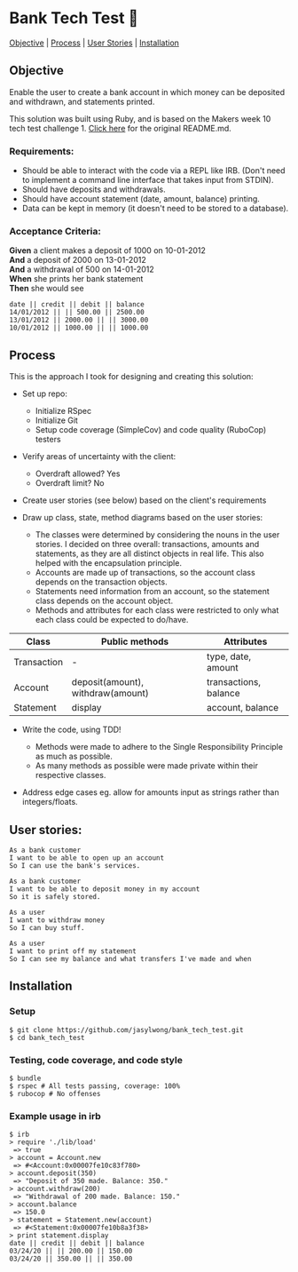 # Bank Tech Test 🏦

[Objective](#Objective) | [Process](#process) | [User Stories](#user_stories) | [Installation](#Installation)

## Objective

Enable the user to create a bank account in which money can be deposited and withdrawn, and statements
printed.

This solution was built using Ruby, and is based on the Makers week 10 tech test challenge 1. [Click here](https://github.com/makersacademy/course/blob/master/individual_challenges/bank_tech_test.md) for the original README.md.

### Requirements:
- Should be able to interact with the code via a REPL like IRB. (Don't need to implement a command line interface that takes input from STDIN).
- Should have deposits and withdrawals.
- Should have account statement (date, amount, balance) printing.
- Data can be kept in memory (it doesn't need to be stored to a database).

### Acceptance Criteria:
**Given** a client makes a deposit of 1000 on 10-01-2012  
**And** a deposit of 2000 on 13-01-2012  
**And** a withdrawal of 500 on 14-01-2012  
**When** she prints her bank statement  
**Then** she would see

```
date || credit || debit || balance
14/01/2012 || || 500.00 || 2500.00
13/01/2012 || 2000.00 || || 3000.00
10/01/2012 || 1000.00 || || 1000.00
```

## Process

This is the approach I took for designing and creating this solution:

- Set up repo:
    - Initialize RSpec
    - Initialize Git
    - Setup code coverage (SimpleCov) and code quality (RuboCop) testers

- Verify areas of uncertainty with the client:
    - Overdraft allowed? Yes
    - Overdraft limit? No

- Create user stories (see below) based on the client's requirements

- Draw up class, state, method diagrams based on the user stories:
    - The classes were determined by considering the nouns in the user stories.
        I decided on three overall: transactions, amounts and statements, as they 
            are all distinct objects in real life. This also helped with the encapsulation principle.
    - Accounts are made up of transactions, so the account class depends on the transaction objects.
    - Statements need information from an account, so the statement class depends on the account object.
    - Methods and attributes for each class were restricted to only what each class could be 
        expected to do/have.

Class  | Public methods | Attributes
--- | --- | ---
Transaction | - | type, date, amount
Account  | deposit(amount), withdraw(amount) | transactions, balance
Statement | display | account, balance

- Write the code, using TDD!
    - Methods were made to adhere to the Single Responsibility Principle as much as possible.
    - As many methods as possible were made private within their respective classes.

- Address edge cases eg. allow for amounts input as strings rather than integers/floats.

## User stories:

```
As a bank customer
I want to be able to open up an account
So I can use the bank's services.
```
```
As a bank customer
I want to be able to deposit money in my account
So it is safely stored.
```
```
As a user
I want to withdraw money
So I can buy stuff.
```
```
As a user
I want to print off my statement
So I can see my balance and what transfers I've made and when
```

## Installation

### Setup
```
$ git clone https://github.com/jasylwong/bank_tech_test.git
$ cd bank_tech_test
```

### Testing, code coverage, and code style
```
$ bundle
$ rspec # All tests passing, coverage: 100%
$ rubocop # No offenses
```

### Example usage in irb
```
$ irb
> require './lib/load'
 => true 
> account = Account.new
 => #<Account:0x00007fe10c83f780> 
> account.deposit(350)
 => "Deposit of 350 made. Balance: 350." 
> account.withdraw(200)
 => "Withdrawal of 200 made. Balance: 150." 
> account.balance
 => 150.0 
> statement = Statement.new(account)
 => #<Statement:0x00007fe10b8a3f38> 
> print statement.display
date || credit || debit || balance
03/24/20 || || 200.00 || 150.00
03/24/20 || 350.00 || || 350.00
```

